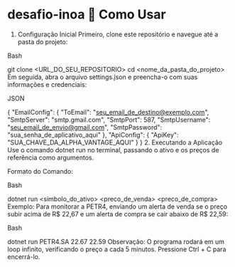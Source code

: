 # desafio-inoa  🚀 Como Usar
1. Configuração Inicial
Primeiro, clone este repositório e navegue até a pasta do projeto:

Bash

git clone <URL_DO_SEU_REPOSITORIO>
cd <nome_da_pasta_do_projeto>
Em seguida, abra o arquivo settings.json e preencha-o com suas informações e credenciais:

JSON

{
  "EmailConfig": {
    "ToEmail": "seu_email_de_destino@exemplo.com",
    "SmtpServer": "smtp.gmail.com",
    "SmtpPort": 587,
    "SmtpUsername": "seu_email_de_envio@gmail.com",
    "SmtpPassword": "sua_senha_de_aplicativo_aqui"
  },
  "ApiConfig": {
    "ApiKey": "SUA_CHAVE_DA_ALPHA_VANTAGE_AQUI"
  }
}
2. Executando a Aplicação
Use o comando dotnet run no terminal, passando o ativo e os preços de referência como argumentos.

Formato do Comando:

Bash

dotnet run <simbolo_do_ativo> <preco_de_venda> <preco_de_compra>
Exemplo:
Para monitorar a PETR4, enviando um alerta de venda se o preço subir acima de R$ 22,67 e um alerta de compra se cair abaixo de R$ 22,59:

Bash

dotnet run PETR4.SA 22.67 22.59
Observação: O programa rodará em um loop infinito, verificando o preço a cada 5 minutos. Pressione Ctrl + C para encerrá-lo.

